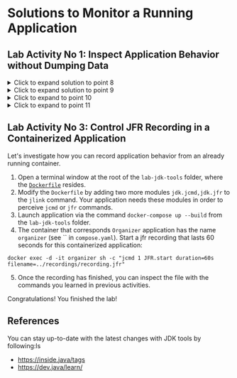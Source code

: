 # Solutions to Monitor a Running Application

## **Lab Activity No 1**: Inspect Application Behavior without Dumping Data

<details>
<summary>Click to expand solution to point 8</summary>

```shell
jcmd PID JFR.view thread-cpu-load
```
</details>


<details>
<summary>Click to expand solution to point 9</summary>

```shell
jcmd PID JFR.view memory-leaks-by-class
```
</details>

<details>
<summary>Click to expand to point 10</summary>

```shell
jcmd PID JFR.view gc-pauses
```

</details>

<details>
<summary>Click to expand to point 11</summary>

```shell
jcmd PID JFR.view hot-methods
```

</details>

## **Lab Activity No 3**: Control JFR Recording in a Containerized Application

Let's investigate how you can record application behavior from an already running container.

1. Open a terminal window at the root of the `lab-jdk-tools` folder, where the [`Dockerfile`](../Dockerfile) resides.
2. Modify the `Dockerfile` by adding two more modules `jdk.jcmd,jdk.jfr` to the `jlink` command. Your application needs these modules in order to perceive `jcmd` or `jfr` commands.
3. Launch application via the command `docker-compose up --build` from the `lab-jdk-tools` folder.
4. The container that corresponds `Organizer` application has the name `organizer` (see `` in `compose.yaml`). Start a jfr recording that lasts 60 seconds for this containerized application:

```shell
docker exec -d -it organizer sh -c "jcmd 1 JFR.start duration=60s filename=../recordings/recording.jfr"
```
5. Once the recording has finished, you can inspect the file with the commands you learned in previous activities.

Congratulations! You finished the lab! 

## References

You can stay up-to-date with the latest changes with JDK tools by following:ls

* https://inside.java/tags
* https://dev.java/learn/